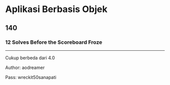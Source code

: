 # Aplikasi Berbasis Objek
## 140
### 12 Solves Before the Scoreboard Froze
---
Cukup berbeda dari 4.0

Author: aodreamer

Pass: wreckit50sanapati